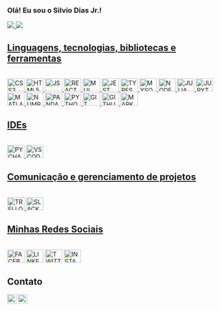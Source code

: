 ### Olá! Eu sou o Silvio Dias Jr.!

<div>
  <a href='https://github.com/silviordjr'>
    <img heigth='180em' src='https://github-readme-stats.vercel.app/api?username=silviordjr&show_icons=true&theme=dracula&include_all_commits=true&count_private=true'/>
    <img heigth='180em' src='https://github-readme-stats.vercel.app/api/top-langs/?username=silviordjr&layout=compact&langs_count=16&theme=dracula'/>
</div>
<h2>Linguagens, tecnologias, bibliotecas e ferramentas</h2>
<div style='display: inline_block'><br>
  <img aligin='center' alt='CSS3' height='30' width='40' src="https://cdn.jsdelivr.net/gh/devicons/devicon/icons/css3/css3-original.svg" />
  <img aligin='center' alt='HTML5' height='30' width='40' src="https://cdn.jsdelivr.net/gh/devicons/devicon/icons/html5/html5-original.svg" />
  <img aligin='center' alt='JS' height='30' width='40' src="https://cdn.jsdelivr.net/gh/devicons/devicon/icons/javascript/javascript-plain.svg" />
  <img aligin='center' alt='REACT' height='30' width='40' src="https://cdn.jsdelivr.net/gh/devicons/devicon/icons/react/react-original.svg" />
  <img aligin='center' alt='MUI' height='30' width='40' src="https://cdn.jsdelivr.net/gh/devicons/devicon/icons/materialui/materialui-original.svg" />
  <img aligin='center' alt='JEST' height='30' width='40'  src="https://cdn.jsdelivr.net/gh/devicons/devicon/icons/jest/jest-plain.svg" />
  <img aligin='center' alt='TYPESCRIPT' height='30' width='40' src="https://cdn.jsdelivr.net/gh/devicons/devicon/icons/typescript/typescript-original.svg" />
  <img aligin='center' alt='MYSQL' height='30' width='40' src="https://cdn.jsdelivr.net/gh/devicons/devicon/icons/mysql/mysql-original-wordmark.svg" />
  <img aligin='center' alt='NODEJS' height='30' width='40' src="https://cdn.jsdelivr.net/gh/devicons/devicon/icons/nodejs/nodejs-original.svg" />
  <img aligin='center' alt='JULIA' height='30' width='40' src="https://cdn.jsdelivr.net/gh/devicons/devicon/icons/julia/julia-original.svg" />
  <img aligin='center' alt='JUPYTER' height='30' width='40' src="https://cdn.jsdelivr.net/gh/devicons/devicon/icons/jupyter/jupyter-original-wordmark.svg" />
  <img aligin='center' alt='MATLAB' height='30' width='40' src="https://cdn.jsdelivr.net/gh/devicons/devicon/icons/matlab/matlab-original.svg" />
  <img aligin='center' alt='NUMPY' height='30' width='40'  src="https://cdn.jsdelivr.net/gh/devicons/devicon/icons/numpy/numpy-original-wordmark.svg" />
  <img aligin='center' alt='PANDAS' height='30' width='40' src="https://cdn.jsdelivr.net/gh/devicons/devicon/icons/pandas/pandas-original.svg" />
  <img aligin='center' alt='PYTHON' height='30' width='40' src="https://cdn.jsdelivr.net/gh/devicons/devicon/icons/python/python-original.svg" />
  <img aligin='center' alt='GIT' height='30' width='40' src="https://cdn.jsdelivr.net/gh/devicons/devicon/icons/git/git-original.svg" />
  <img aligin='center' alt='GITHUB' height='30' width='40' src="https://cdn.jsdelivr.net/gh/devicons/devicon/icons/github/github-original.svg" />
  <img aligin='center' alt='MARKDOWN' height='30' width='40' src="https://cdn.jsdelivr.net/gh/devicons/devicon/icons/markdown/markdown-original.svg" />
</div>
<h2>IDEs</h2>
<div style='display: inline_block'><br>
  <img aligin='center' alt='PYCHARM' height='30' width='40' src="https://cdn.jsdelivr.net/gh/devicons/devicon/icons/pycharm/pycharm-original.svg" />
  <img aligin='center' alt='VSCODE' height='30' width='40' src="https://cdn.jsdelivr.net/gh/devicons/devicon/icons/vscode/vscode-original.svg" />
</div>
<h2>Comunicação e gerenciamento de projetos</h2>
<div style='display: inline_block'><br>
  <img aligin='center' alt='TRELLO' height='30' width='40'  src="https://cdn.jsdelivr.net/gh/devicons/devicon/icons/trello/trello-plain.svg" />
  <img aligin='center' alt='SLACK' height='30' width='40' src="https://cdn.jsdelivr.net/gh/devicons/devicon/icons/slack/slack-original.svg" />
</div>
<h2>Minhas Redes Sociais</h2>
<div style='display: inline_block'><br>
  <a href='https://www.facebook.com/silviodiasjunior.shibe' target="_blank"><img aligin='center' alt='FACEBOOK' height='30' width='40' src="https://cdn.jsdelivr.net/gh/devicons/devicon/icons/facebook/facebook-plain.svg" /></a>
  <a href='https://www.linkedin.com/in/silvio-dias-junior/' target='_blank'><img aligin='center' alt='LINKEDIN' height='30' width='40' src="https://cdn.jsdelivr.net/gh/devicons/devicon/icons/linkedin/linkedin-original.svg" /></a>
  <a href='https://twitter.com/silviordjr' target='_blank'><img aligin='center' alt='TWITTER' height='30' width='40' src="https://cdn.jsdelivr.net/gh/devicons/devicon/icons/twitter/twitter-original.svg" /></a>
  <a href='https://www.instagram.com/silviordjr/' target='_blank'><img aligin='center' alt='INSTAGRAM' height='30' width='40' src="https://cdn.jsdelivr.net/npm/simple-icons@v3/icons/instagram.svg"/></a>
</div>
<h2>Contato</h2>
<div>
  <a target="_blank" href="mailto:silviordjr@outlook.com">
    <img align="left" alt="Gmail" width="22px" src="https://cdn.jsdelivr.net/npm/simple-icons@v3/icons/gmail.svg" />
  </a>
  <a target="_blank" href="https://api.whatsapp.com/send?phone=5582982285171">
    <img align="left" alt="Whatsapp" width="22px" src="https://cdn.jsdelivr.net/npm/simple-icons@v3/icons/whatsapp.svg" />
  </a>
</div>
  
  
